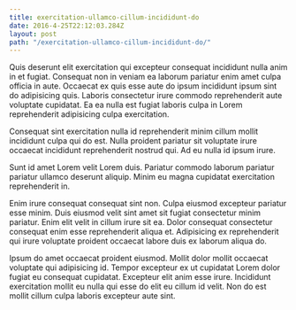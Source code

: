 ```yaml
---
title: exercitation-ullamco-cillum-incididunt-do
date: 2016-4-25T22:12:03.284Z
layout: post
path: "/exercitation-ullamco-cillum-incididunt-do/"
---
```


Quis deserunt elit exercitation qui excepteur consequat incididunt nulla anim in et fugiat. Consequat non in veniam ea laborum pariatur enim amet culpa officia in aute. Occaecat ex quis esse aute do ipsum incididunt ipsum sint do adipisicing quis. Laboris consectetur irure commodo reprehenderit aute voluptate cupidatat. Ea ea nulla est fugiat laboris culpa in Lorem reprehenderit adipisicing culpa exercitation.

Consequat sint exercitation nulla id reprehenderit minim cillum mollit incididunt culpa qui do est. Nulla proident pariatur sit voluptate irure occaecat incididunt reprehenderit nostrud qui. Ad eu nulla id ipsum irure.

Sunt id amet Lorem velit Lorem duis. Pariatur commodo laborum pariatur pariatur ullamco deserunt aliquip. Minim eu magna cupidatat exercitation reprehenderit in.

Enim irure consequat consequat sint non. Culpa eiusmod excepteur pariatur esse minim. Duis eiusmod velit sint amet sit fugiat consectetur minim pariatur. Enim elit velit in cillum irure sit ea. Dolor consequat consectetur consequat enim esse reprehenderit aliqua et. Adipisicing ex reprehenderit qui irure voluptate proident occaecat labore duis ex laborum aliqua do.

Ipsum do amet occaecat proident eiusmod. Mollit dolor mollit occaecat voluptate qui adipisicing id. Tempor excepteur ex ut cupidatat Lorem dolor fugiat eu consequat cupidatat. Excepteur elit anim esse irure. Incididunt exercitation mollit eu nulla qui esse do elit eu cillum id velit. Non do est mollit cillum culpa laboris excepteur aute sint.